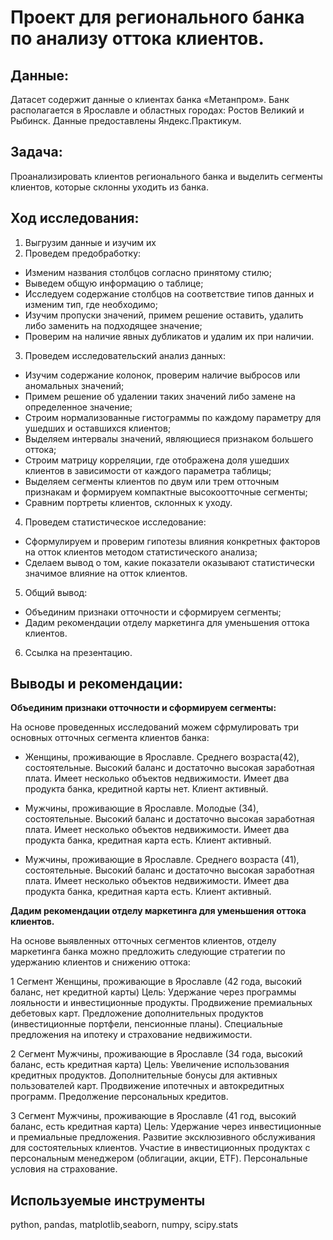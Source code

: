 # Проект для регионального банка по анализу оттока клиентов.
## Данные:
Датасет содержит данные о клиентах банка «Метанпром». Банк располагается в Ярославле и областных городах: Ростов Великий и Рыбинск. Данные предоставлены Яндекс.Практикум.
## Задача: 
Проанализировать клиентов регионального банка и выделить сегменты клиентов, которые склонны уходить из банка.  
## Ход исследования:
1. Выгрузим данные и изучим их
2. Проведем предобработку:
- Изменим названия столбцов согласно принятому стилю;
- Выведем общую информацию о таблице;
- Исследуем содержание столбцов на соответствие типов данных и изменим тип, где необходимо;
- Изучим пропуски значений, примем решение оставить, удалить либо заменить на подходящее значение;
- Проверим на наличие явных дубликатов и удалим их при наличии.
3. Проведем исследовательский анализ данных:
- Изучим содержание колонок, проверим наличие выбросов или аномальных значений;
- Примем решение об удалении таких значений либо замене на определенное значение;
- Строим нормализованные гистограммы по каждому параметру для ушедших и оставшихся клиентов;
- Выделяем интервалы значений, являющиеся признаком большего оттока;
- Строим матрицу корреляции, где отображена доля ушедших клиентов в зависимости от каждого параметра таблицы;
- Выделяем сегменты клиентов по двум или трем отточным признакам и формируем компактные высокоотточные сегменты;
- Сравним портреты клиентов, склонных к уходу.
4. Проведем статистическое исследование:
- Сформулируем и проверим гипотезы влияния конкретных факторов на отток клиентов методом статистического анализа;
- Сделаем вывод о том, какие показатели оказывают статистически значимое влияние на отток клиентов.
5. Общий вывод:
- Объединим признаки отточности и сформируем сегменты;
- Дадим рекомендации отделу маркетинга для уменьшения оттока клиентов.
6. Ссылка на презентацию.

## Выводы и рекомендации:
**Объединим признаки отточности и сформируем сегменты:**

На основе проведенных исследований можем сфрмулировать три основных отточных сегмента клиентов банка:

- Женщины, проживающие в Ярославле. Среднего возраста(42), состоятельные. Высокий баланс и достаточно высокая заработная плата. Имеет несколько объектов недвижимости. Имеет два продукта банка, кредитной карты нет. Клиент активный.

- Мужчины, проживающие в Ярославле. Молодые (34), состоятельные. Высокий баланс и достаточно высокая заработная плата. Имеет несколько объектов недвижимости. Имеет два продукта банка, кредитная карта есть. Клиент активный.

- Мужчины, проживающие в Ярославле. Среднего возраста (41), состоятельные. Высокий баланс и достаточно высокая заработная плата. Имеет несколько объектов недвижимости. Имеет два продукта банка, кредитная карта есть. Клиент активный.

**Дадим рекомендации отделу маркетинга для уменьшения оттока клиентов.**

На основе выявленных отточных сегментов клиентов, отделу маркетинга банка можно предложить следующие стратегии по удержанию клиентов и снижению оттока:

1 Сегмент Женщины, проживающие в Ярославле (42 года, высокий баланс, нет кредитной карты) Цель: Удержание через программы лояльности и инвестиционные продукты.
Продвижение премиальных дебетовых карт.
Предложение дополнительных продуктов (инвестиционные портфели, пенсионные планы).
Специальные предложения на ипотеку и страхование недвижимости.

2 Сегмент Мужчины, проживающие в Ярославле (34 года, высокий баланс, есть кредитная карта) Цель: Увеличение использования кредитных продуктов.
Дополнительные бонусы для активных пользователей карт.
Продвижение ипотечных и автокредитных программ.
Предолжение персональных кредитов.

3 Сегмент Мужчины, проживающие в Ярославле (41 год, высокий баланс, есть кредитная карта) Цель: Удержание через инвестиционные и премиальные предложения.
Развитие эксклюзивного обслуживания для состоятельных клиентов.
Участие в инвестиционных продуктах с персональным менеджером (облигации, акции, ETF).
Персональные условия на страхование.


## Используемые инструменты
 python, pandas, matplotlib,seaborn, numpy, scipy.stats 
